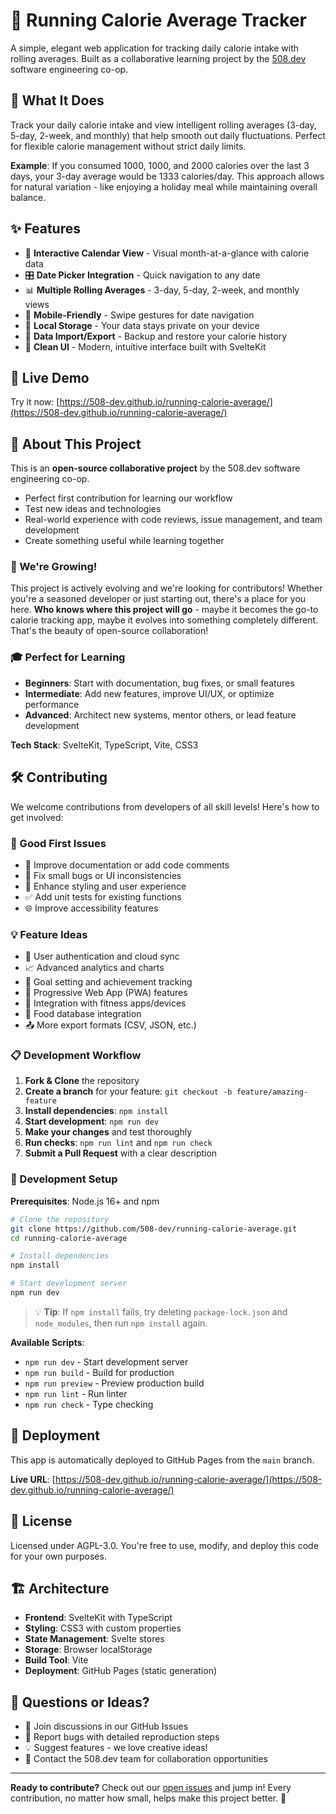 # 🥗 Running Calorie Average Tracker

A simple, elegant web application for tracking daily calorie intake with rolling averages. Built as a collaborative learning project by the [508.dev](https://508.dev) software engineering co-op.

## 🎯 What It Does

Track your daily calorie intake and view intelligent rolling averages (3-day, 5-day, 2-week, and monthly) that help smooth out daily fluctuations. Perfect for flexible calorie management without strict daily limits.

**Example**: If you consumed 1000, 1000, and 2000 calories over the last 3 days, your 3-day average would be 1333 calories/day. This approach allows for natural variation - like enjoying a holiday meal while maintaining overall balance.

## ✨ Features

- 📅 **Interactive Calendar View** - Visual month-at-a-glance with calorie data
- 🎛️ **Date Picker Integration** - Quick navigation to any date
- 📊 **Multiple Rolling Averages** - 3-day, 5-day, 2-week, and monthly views
- 📱 **Mobile-Friendly** - Swipe gestures for date navigation
- 💾 **Local Storage** - Your data stays private on your device
- 🔄 **Data Import/Export** - Backup and restore your calorie history
- 🎨 **Clean UI** - Modern, intuitive interface built with SvelteKit

## 🚀 Live Demo

Try it now: [https://508-dev.github.io/running-calorie-average/](https://508-dev.github.io/running-calorie-average/)

## 🤝 About This Project

This is an **open-source collaborative project** by the 508.dev software engineering co-op.

- Perfect first contribution for learning our workflow
- Test new ideas and technologies
- Real-world experience with code reviews, issue management, and team development
- Create something useful while learning together

### 🌟 We're Growing!

This project is actively evolving and we're looking for contributors! Whether you're a seasoned developer or just starting out, there's a place for you here. **Who knows where this project will go** - maybe it becomes the go-to calorie tracking app, maybe it evolves into something completely different. That's the beauty of open-source collaboration!

### 🎓 Perfect for Learning

- **Beginners**: Start with documentation, bug fixes, or small features
- **Intermediate**: Add new features, improve UI/UX, or optimize performance  
- **Advanced**: Architect new systems, mentor others, or lead feature development

**Tech Stack**: SvelteKit, TypeScript, Vite, CSS3

## 🛠️ Contributing

We welcome contributions from developers of all skill levels! Here's how to get involved:

### 🎯 Good First Issues
- 📝 Improve documentation or add code comments
- 🐛 Fix small bugs or UI inconsistencies  
- 🎨 Enhance styling and user experience
- ✅ Add unit tests for existing functions
- 🌐 Improve accessibility features

### 💡 Feature Ideas
- 🔐 User authentication and cloud sync
- 📈 Advanced analytics and charts
- 🎯 Goal setting and achievement tracking
- 📱 Progressive Web App (PWA) features
- 🔗 Integration with fitness apps/devices
- 🍎 Food database integration
- 📤 More export formats (CSV, JSON, etc.)

### 📋 Development Workflow
1. **Fork & Clone** the repository
2. **Create a branch** for your feature: `git checkout -b feature/amazing-feature`
3. **Install dependencies**: `npm install`
4. **Start development**: `npm run dev`
5. **Make your changes** and test thoroughly
6. **Run checks**: `npm run lint` and `npm run check`
7. **Submit a Pull Request** with a clear description

### 🔧 Development Setup

**Prerequisites**: Node.js 16+ and npm

```bash
# Clone the repository
git clone https://github.com/508-dev/running-calorie-average.git
cd running-calorie-average

# Install dependencies
npm install

# Start development server
npm run dev
```

> 💡 **Tip**: If `npm install` fails, try deleting `package-lock.json` and `node_modules`, then run `npm install` again.

**Available Scripts**:
- `npm run dev` - Start development server
- `npm run build` - Build for production
- `npm run preview` - Preview production build
- `npm run lint` - Run linter
- `npm run check` - Type checking

## 🚀 Deployment

This app is automatically deployed to GitHub Pages from the `main` branch.

**Live URL**: [https://508-dev.github.io/running-calorie-average/](https://508-dev.github.io/running-calorie-average/)

## 📄 License

Licensed under AGPL-3.0. You're free to use, modify, and deploy this code for your own purposes.

## 🏗️ Architecture

- **Frontend**: SvelteKit with TypeScript
- **Styling**: CSS3 with custom properties
- **State Management**: Svelte stores
- **Storage**: Browser localStorage
- **Build Tool**: Vite
- **Deployment**: GitHub Pages (static generation)

## 🤔 Questions or Ideas?

- 💬 Join discussions in our GitHub Issues
- 🐛 Report bugs with detailed reproduction steps
- 💡 Suggest features - we love creative ideas!
- 📧 Contact the 508.dev team for collaboration opportunities

---

**Ready to contribute?** Check out our [open issues](https://github.com/508-dev/running-calorie-average/issues) and jump in! Every contribution, no matter how small, helps make this project better. 🚀

